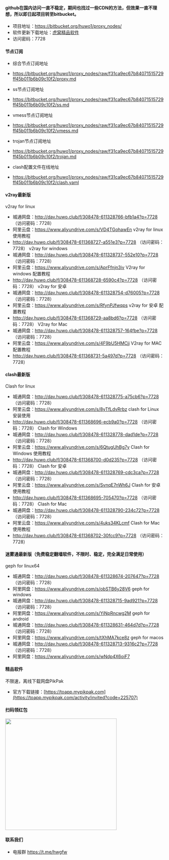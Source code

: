#### github在国内访问一直不稳定，期间也找过一些CDN的方法，但效果一直不理想，所以即日起项目转至bitbucket。
- 项目地址：https://bitbucket.org/huwo1/proxy_nodes/
- 软件更新下载地址：[虎窝精品软件](http://dav.huwo.club/d/308478-49745401-f72358)
- 访问密码：7728

#### 节点订阅
- 综合节点订阅地址 
- https://bitbucket.org/huwo1/proxy_nodes/raw/f31ca9ec67b84071515729ff45b011b6b09c10f2/proxy.md

- ss节点订阅地址
- https://bitbucket.org/huwo1/proxy_nodes/raw/f31ca9ec67b84071515729ff45b011b6b09c10f2/ss.md

- vmess节点订阅地址
- https://bitbucket.org/huwo1/proxy_nodes/raw/f31ca9ec67b84071515729ff45b011b6b09c10f2/vmess.md

- trojan节点订阅地址
- https://bitbucket.org/huwo1/proxy_nodes/raw/f31ca9ec67b84071515729ff45b011b6b09c10f2/trojan.md

- clash配置文件在线地址
- https://bitbucket.org/huwo1/proxy_nodes/raw/f31ca9ec67b84071515729ff45b011b6b09c10f2/clash.yaml

#### v2ray最新版
v2ray for linux 
- 城通网盘：http://dav.huwo.club/f/308478-611328766-bfb1a4?p=7728 （访问密码：7728）
- 阿里云盘：https://www.aliyundrive.com/s/VD4TGohawEn
v2ray for linux使用教程 
- http://dav.huwo.club/f/308478-611368727-a551e3?p=7728 （访问密码：7728）
v2ray for windows 
- 城通网盘：http://dav.huwo.club/f/308478-611328737-552e10?p=7728 （访问密码：7728）
- 阿里云盘：https://www.aliyundrive.com/s/AprFfnjn3iv
V2ray for windows 配置教程 
- http://dav.huwo.club/f/308478-611368728-6590c4?p=7728 （访问密码：7728）
v2ray for 安卓 
- 城通网盘：http://dav.huwo.club/f/308478-611328754-d76005?p=7728 （访问密码：7728）
- 阿里云盘：https://www.aliyundrive.com/s/RfynPJfwqps
v2ray for 安卓 配置教程 
- http://dav.huwo.club/f/308478-611368729-aa8bd6?p=7728 （访问密码：7728）
V2ray for Mac 
- 城通网盘：http://dav.huwo.club/f/308478-611328757-164fbe?p=7728 （访问密码：7728）
- 阿里云盘：https://www.aliyundrive.com/s/4F9bU5HMCjj
V2ray for MAC 配置教程 
- http://dav.huwo.club/f/308478-611368731-5a497d?p=7728 （访问密码：7728）

#### clash最新版
Clash for linux
- 城通网盘：http://dav.huwo.club/f/308478-611328775-a75cb6?p=7728 （访问密码：7728）
- 阿里云盘：https://www.aliyundrive.com/s/8yTfLdvRrbz
clash for Linux 安装使用
- http://dav.huwo.club/f/308478-611368696-ecb9a0?p=7728 （访问密码：7728）
Clash for Windows
- 城通网盘：http://dav.huwo.club/f/308478-611328778-dad1de?p=7728 （访问密码：7728）
- 阿里云盘：https://www.aliyundrive.com/s/6QtugUhBg7y
Clash for Windows 使用教程
- http://dav.huwo.club/f/308478-611368700-d0d235?p=7728 （访问密码：7728）
Clash for 安卓
- 城通网盘：http://dav.huwo.club/f/308478-611328769-cdc3ca?p=7728 （访问密码：7728）
- 阿里云盘：https://www.aliyundrive.com/s/SvnqE7nWh6J
Clash for 安卓 使用教程
- http://dav.huwo.club/f/308478-611368695-705470?p=7728 （访问密码：7728）
Clash for Mac
- 城通网盘：http://dav.huwo.club/f/308478-611328790-234c72?p=7728 （访问密码：7728）
- 阿里云盘：https://www.aliyundrive.com/s/4uks34KLcmf
Clash for Mac 使用教程
- http://dav.huwo.club/f/308478-611368702-30fcc9?p=7728 （访问密码：7728）

#### 迷雾通最新版（免费稳定翻墙软件，不限时、稳定，完全满足日常使用）
geph for linux64
- 城通网盘：http://dav.huwo.club/f/308478-611328674-207647?p=7728 （访问密码：7728）
- 阿里网盘：https://www.aliyundrive.com/s/obSTB6y28V6
geph for windows
- 城通网盘：http://dav.huwo.club/f/308478-611328715-9ad921?p=7728 （访问密码：7728）
- 阿里网盘：https://www.aliyundrive.com/s/YiNpRncwg2M
geph for android
- 城通网盘：http://dav.huwo.club/f/308478-611328631-464d7d?p=7728 （访问密码：7728）
- 阿里网盘：https://www.aliyundrive.com/s/tXhMA7kce8z
geph for macos
- 城通网盘：http://dav.huwo.club/f/308478-611328713-9316c2?p=7728 （访问密码：7728）
- 阿里网盘：https://www.aliyundrive.com/s/wNdp4X6oiF7

#### 精品软件
不限速，离线下载网盘PikPak
- 官方下载链接：[https://toapp.mypikpak.com](https://toapp.mypikpak.com/activity/invited?code=225707)

#### 扫码领红包
<img src="https://bafybeidpetq6hu3mjxov7jipcsw4qdweh7jccfgitjrxholzpfeddxz7jq.ipfs.dweb.link/微信图片_20220716112936.png" width="353px">

#### 联系我们
- 电报群 https://t.me/hwgfw